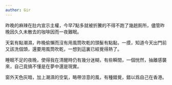 ```yaml
---
author: Gir
---
```


昨晚的麻辣在肚内宣示主權，今早7點多就被折騰的不得不跑了幾趟厠所，儘管昨晚因久久未散去的咖啡因而一夜難眠。

天氣有點潮濕，昨晚偷懶而沒有用風筒吹乾的頭髮有點黏，一摸，知道今天出門前又該洗個頭，還要用風筒吹乾，一想到這裏已經覺得熱了。

睡眠不足的夜晚，使得我在清醒時仍有幾分迷糊，有些瞬間，一個恍然，抽離感襲來，自己竟搞不懂是在夢中還是現實。

窗外天色灰暗，加上潮濕的空氣，略帶涼意的風，有種錯覺，錯以爲自己在香港。